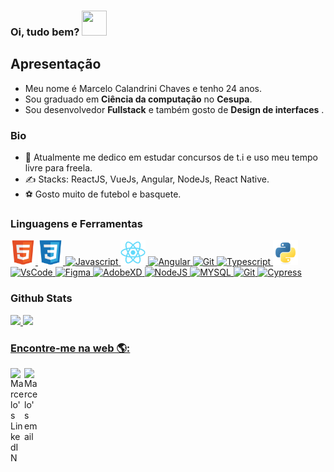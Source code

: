### Oi, tudo bem? <img src="https://media.giphy.com/media/hvRJCLFzcasrR4ia7z/giphy.gif" width="40" height="40" />

## Apresentação
 - Meu nome é Marcelo Calandrini Chaves e tenho 24 anos.
 - Sou graduado em **Ciência da computação** no **Cesupa**.
 - Sou desenvolvedor **Fullstack** e também gosto de **Design de interfaces**  .

### Bio
- 💼 Atualmente me dedico em estudar concursos de t.i e uso meu tempo livre para freela.
- ✍ Stacks: ReactJS, VueJs, Angular, NodeJs, React Native.
- ⚽ Gosto muito de futebol e basquete.

### Linguagens e Ferramentas

<p align="left">
    <a
    href="https://developer.mozilla.org/pt-BR/docs/Web/HTML"
    target="_blank"
  >
    <img
      src="https://raw.githubusercontent.com/devicons/devicon/master/icons/html5/html5-original.svg"
      alt="HTML"
      width="40"
      height="40"
    />
  </a>
   <a
    href="https://developer.mozilla.org/pt-BR/docs/Web/HTML"
    target="_blank"
  >
  <a href="https://developer.mozilla.org/pt-BR/docs/Web/CSS" target="_blank">
    <img
      src="https://raw.githubusercontent.com/devicons/devicon/master/icons/css3/css3-original.svg"
      alt="CSS"
      width="40"
      height="40"
    />
  </a>
  <a href="https://www.javascript.com/" target="_blank">
    <img
      src="https://tadeuesteves.files.wordpress.com/2014/01/javascript-logo.png"
      alt="Javascript"
      width="40"
      height="40"
    />
  </a>
  <a href="https://pt-br.reactjs.org/" target="_blank">
    <img
      src="https://raw.githubusercontent.com/devicons/devicon/master/icons/react/react-original.svg"
      alt="React"
      width="40"
      height="40"
    />
  </a>
    <a href="https://angular.io/" target="_blank">
    <img
      src="https://upload.wikimedia.org/wikipedia/commons/thumb/c/cf/Angular_full_color_logo.svg/375px-Angular_full_color_logo.svg.png"
      alt="Angular"
      width="40"
      height="40"
    />
  </a>
    <a href="https://avatars.githubusercontent.com/u/6128107?s=200&v=4">
    <img
      src="https://avatars.githubusercontent.com/u/6128107?s=200&v=4"
      alt="Git"
      width="50"
      height="50"
    />
  </a>
  <a href="https://www.typescriptlang.org/" target="_blank">
    <img
      src="https://upload.wikimedia.org/wikipedia/commons/4/4c/Typescript_logo_2020.svg"
      alt="Typescript"
      width="40"
      height="40"
    />
  </a>
     <a href="https://www.python.org/" target="_blank">
    <img
      src="https://raw.githubusercontent.com/devicons/devicon/master/icons/python/python-original.svg"
      alt="Python"
      width="40"
      height="40"
    />
  </a>
  <a href="https://code.visualstudio.com/" target="_blank">
    <img
      src="https://upload.wikimedia.org/wikipedia/commons/thumb/9/9a/Visual_Studio_Code_1.35_icon.svg/512px-Visual_Studio_Code_1.35_icon.svg.png"
      alt="VsCode"
      width="40"
      height="40"
    />
  </a>
  <a href="https://www.figma.com/" target="_blank">
    <img
      src="https://i.pinimg.com/originals/a5/58/b4/a558b426cb8973523f37bbed94cf0f09.png"
      alt="Figma"
      width="40"
      height="40"
    />
  </a>
  <a href="https://upload.wikimedia.org/wikipedia/commons/c/c2/Adobe_XD_CC_icon.svg" target="_blank">
    <img
      src="https://upload.wikimedia.org/wikipedia/commons/c/c2/Adobe_XD_CC_icon.svg"
      alt="AdobeXD"
      width="40"
      height="40"
    />
  </a>
    <a href="https://upload.wikimedia.org/wikipedia/commons/d/d9/Node.js_logo.svg" target="_blank">
    <img
      src="https://upload.wikimedia.org/wikipedia/commons/d/d9/Node.js_logo.svg"
      alt="NodeJS"
      width="40"
      height="40"
    />
  </a>
    </a>
  <a
    href="https://pt.wikipedia.org/wiki/MySQL"
    target="_blank"
  >
    <img  src="https://s2.glbimg.com/79pd1VgUsjdDVho5YURl1kEaT3Y=/0x0:300x155/984x0/smart/filters:strip_icc()/i.s3.glbimg.com/v1/AUTH_08fbf48bc0524877943fe86e43087e7a/internal_photos/bs/2021/y/M/W5GFw3Qh2YwD5XkhUM2Q/2012-04-17-mysql-logos.gif"
      alt="MYSQL"
      width="40"
      height="40"
    />
  </a>
 <a
    href="https://git-scm.com/"
    target="_blank"
  >
    <img  src="https://git-scm.com/images/logos/downloads/Git-Icon-1788C.png"
      alt="Git"
      width="40"
      height="40"
    />
  </a>
 <a
    href="https://www.cypress.io/"
    target="_blank"
  >
    <img  src="https://scontent.fbel7-1.fna.fbcdn.net/v/t39.30808-6/278128364_4985948144854412_3841072495540246445_n.jpg?_nc_cat=102&ccb=1-7&_nc_sid=efb6e6&_nc_ohc=vGUK3FosijYAX8zHloI&_nc_ht=scontent.fbel7-1.fna&oh=00_AfDwGww_OUNVpeGlvPkyWbxTF9rHJXfVltlkretvA5k7jw&oe=65D3C664"
      alt="Cypress"
      width="40"
      height="40"
    />
  </a>
</p>

### Github Stats
<div>
  <a href="https://github.com/MarceloCChaves">
  <img height="180em" src="https://github-readme-stats.vercel.app/api?username=MarceloCChaves&show_icons=true&theme=dracula&include_all_commits=true&count_private=true"/>
  <img height="180em" src="https://github-readme-stats.vercel.app/api/top-langs/?username=MarceloCChaves&layout=compact&langs_count=7&theme=dracula"/>

### Encontre-me na web 🌎:
 
<a href="https://www.linkedin.com/in/marcelocchaves/">
  <img align="left" alt="Marcelo's LinkedIN" width="22px" src="https://img.icons8.com/?size=512&id=xuvGCOXi8Wyg&format=png" />
</a>

<a href="mailto:Marcelochaves20000@gmail.com">
 <img align="left" alt="Marcelo's email" width="22px" src="https://cdn.pixabay.com/photo/2019/10/19/17/24/gmail-4561841_1280.png" />
</a>
